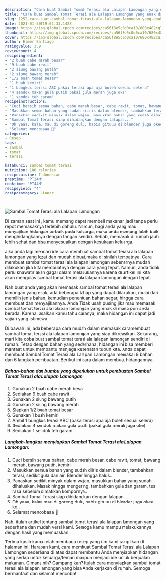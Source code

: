 ```yaml
---
description: "Cara buat Sambal Tomat Terasi ala Lalapan Lamongan yang enak dan Mudah Dibuat"
title: "Cara buat Sambal Tomat Terasi ala Lalapan Lamongan yang enak dan Mudah Dibuat"
slug: 1252-cara-buat-sambal-tomat-terasi-ala-lalapan-lamongan-yang-enak-dan-mudah-dibuat
date: 2021-01-30T19:02:33.142Z
image: https://img-global.cpcdn.com/recipes/ca56f8e5c0d0ca10/680x482cq70/sambal-tomat-terasi-ala-lalapan-lamongan-foto-resep-utama.jpg
thumbnail: https://img-global.cpcdn.com/recipes/ca56f8e5c0d0ca10/680x482cq70/sambal-tomat-terasi-ala-lalapan-lamongan-foto-resep-utama.jpg
cover: https://img-global.cpcdn.com/recipes/ca56f8e5c0d0ca10/680x482cq70/sambal-tomat-terasi-ala-lalapan-lamongan-foto-resep-utama.jpg
author: Elmer Santiago
ratingvalue: 3.9
reviewcount: 4
recipeingredient:
- "2 buah cabe merah besar"
- "9 buah cabe rawit"
- "2 siung bawang putih"
- "2 siung bawang merah"
- "1/2 buah tomat besar"
- "1 buah kemiri"
- "1 bungkus terasi ABC pakai terasi apa aja boleh sesuai selera"
- "4 sendok makan gula putih pakai gula merah juga oke"
- "1 sendok teh garam"
recipeinstructions:
- "Cuci bersih semua bahan, cabe merah besar, cabe rawit, tomat, bawang merah, bawang putih, kemiri"
- "Masukkan semua bahan yang sudah diiris dalam blender, tambahkan terasi, sedikit gula dan air. Blender hingga halus.."
- "Panaskan sedikit minyak dalam wajan, masukkan bahan yang sudah dihaluskan. Masak hingga mengering, tambahkan gula dan garam, tes rasa sebelum dimatikan kompornya.."
- "Sambal Tomat Terasi siap dihidangkan dengan lalapan..."
- "Oh yaaa, kalau mau di goreng dulu, habis gituuu di blender juga okee ko.."
- "Selamat mencobaaa 🤗"
categories:
- Resep
tags:
- sambal
- tomat
- terasi

katakunci: sambal tomat terasi 
nutrition: 180 calories
recipecuisine: Indonesian
preptime: "PT24M"
cooktime: "PT44M"
recipeyield: "4"
recipecategory: Dinner

---
```



![Sambal Tomat Terasi ala Lalapan Lamongan](https://img-global.cpcdn.com/recipes/ca56f8e5c0d0ca10/680x482cq70/sambal-tomat-terasi-ala-lalapan-lamongan-foto-resep-utama.jpg)

Di zaman  saat ini , kamu memang dapat membeli makanan jadi tanpa perlu repot memasaknya terlebih dahulu. Namun, bagi anda yang mau menyajikan hidangan terbaik pada keluarga, maka anda memang lebih baik menghidangkannya dengan tangan sendiri. Sebab, memasak di rumah jauh lebih sehat dan bisa menyesuaikan dengan kesukaan keluarga.

Jika anda lagi mencari ide cara membuat sambal tomat terasi ala lalapan lamongan yang lezat dan mudah dibuat,maka di sinilah tempatnya. Cara membuat sambal tomat terasi ala lalapan lamongan  sebenarnya mudah dilakukan jika kita membuatnya dengan cara yang tepat. Namun, anda tidak perlu khawatir akan gagal dalam melakukannya 
karena di artikel ini kita akan mengulas sambal tomat terasi ala lalapan lamongan dengan tepat.  



Nah buat anda yang akan memasak sambal tomat terasi ala lalapan lamongan yang enak, ada beberapa tahap yang dapat dilakukan, mulai dari memilih jenis bahan, kemudian penentuan bahan segar, hingga cara membuat dan menyajikannya. Anda Tidak usah pusing jika mau memasak sambal tomat terasi ala lalapan lamongan yang enak di mana pun anda berada. Karena, asalkan kamu  tahu caranya, maka hidangan ini dapat jadi sajian yang istimewa.

Di bawah ini, ada beberapa cara mudah dalam memasak caramembuat sambal tomat terasi ala lalapan lamongan yang siap dikreasikan. Sekarang, mari kita coba buat sambal tomat terasi ala lalapan lamongan sendiri di rumah. Tetap dengan bahan yang sederhana, hidangan ini bisa memberi manfaat untuk membantu menjaga kesehatan tubuh kita. Anda dapat membuat Sambal Tomat Terasi ala Lalapan Lamongan memakai 9 bahan dan 6 langkah pembuatan. Berikut ini cara dalam membuat hidangannya.

<!--inarticleads1-->

##### Bahan-bahan dan bumbu yang diperlukan untuk pembuatan Sambal Tomat Terasi ala Lalapan Lamongan:

1. Gunakan 2 buah cabe merah besar
1. Sediakan 9 buah cabe rawit
1. Gunakan 2 siung bawang putih
1. Gunakan 2 siung bawang merah
1. Siapkan 1/2 buah tomat besar
1. Gunakan 1 buah kemiri
1. Ambil 1 bungkus terasi ABC (pakai terasi apa aja boleh sesuai selera)
1. Sediakan 4 sendok makan gula putih (pakai gula merah juga oke)
1. Sediakan 1 sendok teh garam




<!--inarticleads2-->

##### Langkah-langkah menyiapkan Sambal Tomat Terasi ala Lalapan Lamongan:

1. Cuci bersih semua bahan, cabe merah besar, cabe rawit, tomat, bawang merah, bawang putih, kemiri
1. Masukkan semua bahan yang sudah diiris dalam blender, tambahkan terasi, sedikit gula dan air. Blender hingga halus..
1. Panaskan sedikit minyak dalam wajan, masukkan bahan yang sudah dihaluskan. Masak hingga mengering, tambahkan gula dan garam, tes rasa sebelum dimatikan kompornya..
1. Sambal Tomat Terasi siap dihidangkan dengan lalapan...
1. Oh yaaa, kalau mau di goreng dulu, habis gituuu di blender juga okee ko..
1. Selamat mencobaaa 🤗




Nah, itulah artikel tentang  sambal tomat terasi ala lalapan lamongan  yang sederhana dan mudah versi kami. Semoga kamu mampu melakukannya dengan hasil yang memuaskan. 

Terima kasih kamu telah membaca resep yang tim kami tampilkan di halaman ini. Harapan kami, cara membuat  Sambal Tomat Terasi ala Lalapan Lamongan sederhana di atas dapat membantu Anda menyiapkan hidangan yang sedap untuk keluarga/teman maupun menjadi ide untuk berjualan makanan. Gimana nih? Gampang kan? Itulah cara menyiapkan sambal tomat terasi ala lalapan lamongan yang bisa Anda kerjakan di rumah. Semoga bermanfaat dan selamat mencoba!

